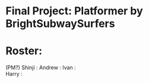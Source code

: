# Final Project: Platformer by BrightSubwaySurfers

# Roster:
(PM?) Shinji : 
Andrew : 
Ivan :  
Harry : 

